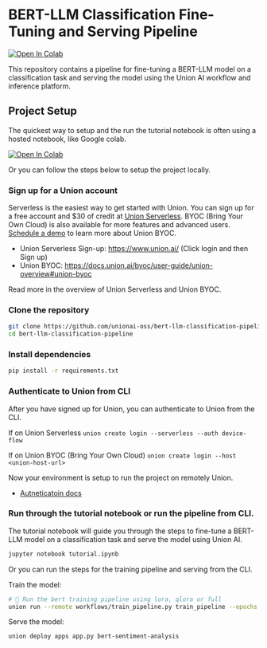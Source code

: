 # BERT-LLM Classification Fine-Tuning and Serving Pipeline


<a target="_blank" href="https://colab.research.google.com/github/unionai-oss/bert-llm-classification-pipeline/blob/main/tutorial.ipynb">
  <img src="https://colab.research.google.com/assets/colab-badge.svg" alt="Open In Colab"/>
</a>

This repository contains a pipeline for fine-tuning a BERT-LLM model on a classification task and serving the model using the Union AI workflow and inference platform. 

## Project Setup
The quickest way to setup and the run the tutorial notebook is often using a hosted notebook, like Google colab.

<a target="_blank" href="https://colab.research.google.com/github/unionai-oss/bert-llm-classification-pipeline/blob/main/tutorial.ipynb">
  <img src="https://colab.research.google.com/assets/colab-badge.svg" alt="Open In Colab"/>
</a>

Or you can follow the steps below to setup the project locally.

### Sign up for a Union account
Serverless is the easiest way to get started with Union. You can sign up for a free account and $30 of credit at [Union Serverless](https://signup.union.ai/?page=signup). BYOC (Bring Your Own Cloud) is also available for more features and advanced users. [Schedule a demo](https://www.union.ai/contact) to learn more about Union BYOC.

- Union Serverless Sign-up: https://www.union.ai/ (Click login and then Sign up)
- Union BYOC: https://docs.union.ai/byoc/user-guide/union-overview#union-byoc

Read more in the overview of Union Serverless and Union BYOC.

### Clone the repository
```bash
git clone https://github.com/unionai-oss/bert-llm-classification-pipeline
cd bert-llm-classification-pipeline
```

### Install dependencies
```bash
pip install -r requirements.txt
```

### Authenticate to Union from CLI
After you have signed up for Union, you can authenticate to Union from the CLI.

If on Union Serverless
`union create login --serverless --auth device-flow`

If on Union BYOC (Bring Your Own Cloud)
`union create login --host <union-host-url>`

Now your environment is setup to run the project on remotely Union.

- [Autneticatoin docs](https://docs.union.ai/serverless/api-reference/union-cli#configure-the-union-cli)

### Run through the tutorial notebook or run the pipeline from CLI.
The tutorial notebook will guide you through the steps to fine-tune a BERT-LLM model on a classification task and serve the model using Union AI.

```bash
jupyter notebook tutorial.ipynb
```

Or you can run the steps for the training pipeline and serving from the CLI.

Train the model:
```bash
# 🌟 Run the bert training pipeline using lora, qlora or full
union run --remote workflows/train_pipeline.py train_pipeline --epochs 3 --tuning_method full 
```

Serve the model:
```bash
union deploy apps app.py bert-sentiment-analysis
```


